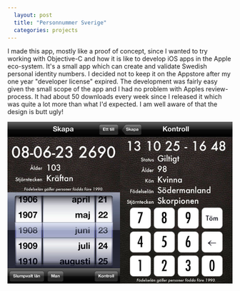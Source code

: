 ```yaml
---
  layout: post
  title: "Personnummer Sverige"
  categories: projects
---
```


I made this app, mostly like a proof of concept, since I wanted to try working with Objective-C and how it is like to develop iOS apps in the Apple eco-system. It's a small app which can create and validate Swedish personal identity numbers. I decided not to keep it on the Appstore after my one year "developer license" expired. The development was fairly easy given the small scope of the app and I had no problem with Apples review-process. It had about 50 downloads every week since I released it which was quite a lot more than what I'd expected. I am well aware of that the design is butt ugly!

![personnummer](/images/projects/personnummer.jpg)
